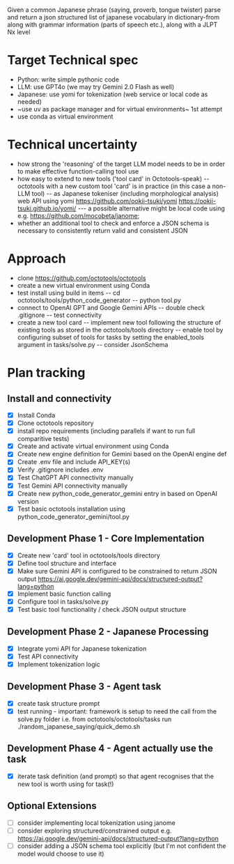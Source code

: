 #

Given a common Japanese phrase (saying, proverb, tongue twister) parse and return a json structured list of japanese vocabulary in dictionary-from along with grammar information (parts of speech etc.), along with a JLPT Nx level 

# Target Technical spec
- Python: write simple pythonic code
- LLM: use GPT4o (we may try Gemini 2.0 Flash as well)
- Japanese: use yomi for tokenization (web service or local code as needed)
- ~use uv as package manager and for virtual environments~ 1st attempt
- use conda as virtual environment


# Technical uncertainty
- how strong the 'reasoning' of the target LLM model needs to be in order to make effective function-calling tool use
- how easy to extend to new tools ('tool card' in Octotools-speak)
-- octotools with a new custom tool 'card' is in practice (in this case a non-LLM tool)
-- as Japanese tokeniser (including morphological analysis) web API using yomi https://github.com/ookii-tsuki/yomi https://ookii-tsuki.github.io/yomi/
--- a possible alternative might be local code using e.g. https://github.com/mocobeta/janome;
- whether an additional tool to check and enforce a JSON schema is necessary to consistently return valid and consistent JSON

# Approach
- clone https://github.com/octotools/octotools
- create a new virtual environment using Conda
- test install using build in items
-- cd octotools/tools/python_code_generator
-- python tool.py
- connect to OpenAI GPT and Google Gemini APIs
-- double check .gitignore
-- test connectivity
- create a new tool card
-- implement new tool following the structure of existing tools as stored in the octotools/tools directory
-- enable tool by configuring subset of tools for tasks by setting the enabled_tools argument in tasks/solve.py
-- consider JsonSchema

# Plan tracking

## Install and connectivity
- [x] Install Conda
- [x] Clone octotools repository
- [X] install repo requirements (including parallels if want to run full comparitive tests)
- [x] Create and activate virtual environment using Conda
- [x] Create new engine definition for Gemini based on the OpenAI engine def
- [x] Create .env file and include API_KEY(s)
- [x] Verify .gitignore includes .env
- [x] Test ChatGPT API connectivity manually
- [x] Test Gemini API connectivity manually
- [x] Create new python_code_generator_gemini entry in based on OpenAI version 
- [x] Test basic octotools installation using python_code_generator_gemini/tool.py

## Development Phase 1 - Core Implementation
- [x] Create new 'card' tool in octotools/tools directory
- [x] Define tool structure and interface
- [x] Make sure Gemini API is configured to be constrained to return JSON output
      https://ai.google.dev/gemini-api/docs/structured-output?lang=python
- [x] Implement basic function calling
- [x] Configure tool in tasks/solve.py
- [x] Test basic tool functionality / check JSON output structure

## Development Phase 2 - Japanese Processing
- [x] Integrate yomi API for Japanese tokenization
- [x] Test API connectivity
- [x] Implement tokenization logic

## Development Phase 3 - Agent task
- [x] create task structure prompt
- [x] test running - important: framework is setup to need the call from the solve.py folder i.e. from octotools/octotools/tasks run ./random_japanese_saying/quick_demo.sh

## Development Phase 4 - Agent actually use the task
- [x] iterate task definition (and prompt) so that agent recognises that the new tool is worth using for task(!)

## Optional Extensions
- [ ] consider implementing local tokenization using janome
- [ ] consider exploring structured/constrained output e.g. https://ai.google.dev/gemini-api/docs/structured-output?lang=python
- [ ] consider adding a JSON schema tool explicitly (but I'm not confident the model would choose to use it)
